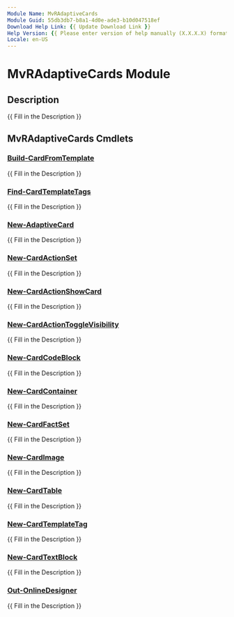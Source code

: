 ```yaml
---
Module Name: MvRAdaptiveCards
Module Guid: 55db3db7-b8a1-4d0e-ade3-b10d047518ef
Download Help Link: {{ Update Download Link }}
Help Version: {{ Please enter version of help manually (X.X.X.X) format }}
Locale: en-US
---
```


# MvRAdaptiveCards Module
## Description
{{ Fill in the Description }}

## MvRAdaptiveCards Cmdlets
### [Build-CardFromTemplate](Build-CardFromTemplate.md)
{{ Fill in the Description }}

### [Find-CardTemplateTags](Find-CardTemplateTags.md)
{{ Fill in the Description }}

### [New-AdaptiveCard](New-AdaptiveCard.md)
{{ Fill in the Description }}

### [New-CardActionSet](New-CardActionSet.md)
{{ Fill in the Description }}

### [New-CardActionShowCard](New-CardActionShowCard.md)
{{ Fill in the Description }}

### [New-CardActionToggleVisibility](New-CardActionToggleVisibility.md)
{{ Fill in the Description }}

### [New-CardCodeBlock](New-CardCodeBlock.md)
{{ Fill in the Description }}

### [New-CardContainer](New-CardContainer.md)
{{ Fill in the Description }}

### [New-CardFactSet](New-CardFactSet.md)
{{ Fill in the Description }}

### [New-CardImage](New-CardImage.md)
{{ Fill in the Description }}

### [New-CardTable](New-CardTable.md)
{{ Fill in the Description }}

### [New-CardTemplateTag](New-CardTemplateTag.md)
{{ Fill in the Description }}

### [New-CardTextBlock](New-CardTextBlock.md)
{{ Fill in the Description }}

### [Out-OnlineDesigner](Out-OnlineDesigner.md)
{{ Fill in the Description }}

